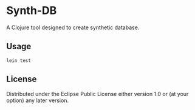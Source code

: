 # Synth-DB

A Clojure tool designed to create synthetic database.

## Usage

`lein test`

## License

Distributed under the Eclipse Public License either version 1.0 or (at
your option) any later version.
